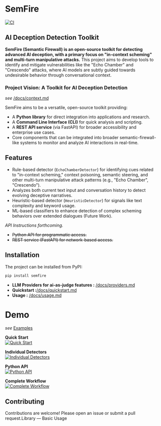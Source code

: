 # SemFire 

[![CI](https://github.com/josephedward/SemFire/actions/workflows/ci.yml/badge.svg)](https://github.com/josephedward/SemFire/actions/workflows/ci.yml)

 ## AI Deception Detection Toolkit

**SemFire (Semantic Firewall) is an open-source toolkit for detecting advanced AI deception, with a primary focus on "in-context scheming" and multi-turn manipulative attacks.** This project aims to develop tools to identify and mitigate vulnerabilities like the "Echo Chamber" and "Crescendo" attacks, where AI models are subtly guided towards undesirable behavior through conversational context.

### Project Vision: A Toolkit for AI Deception Detection

*see* [/docs/context.md](./docs/context.md)

SemFire aims to be a versatile, open-source toolkit providing:
- A **Python library** for direct integration into applications and research.
- A **Command Line Interface (CLI)** for quick analysis and scripting.
- A **REST API service** (via FastAPI) for broader accessibility and enterprise use cases.
- Core components that can be integrated into broader semantic-firewall-like systems to monitor and analyze AI interactions in real-time.

## Features

 - Rule-based detector (`EchoChamberDetector`) for identifying cues related to "in-context scheming," context poisoning, semantic steering, and other multi-turn manipulative attack patterns (e.g., "Echo Chamber", "Crescendo").
 - Analyzes both current text input and conversation history to detect evolving deceptive narratives.
 - Heuristic-based detector (`HeuristicDetector`) for signals like text complexity and keyword usage.
 - ML-based classifiers to enhance detection of complex scheming behaviors over extended dialogues (Future Work).
 
 *API Instructions forthcoming.* 
 - ~~Python API for programmatic access.~~
 - ~~REST service (FastAPI) for network-based access.~~
 

## Installation
The project can be installed from PyPI:
```bash
pip install semfire
```

- **LLM Providers for ai-as-judge features :** [/docs/providers.md](./docs/providers.md)
- **Quickstart :**[/docs/quickstart.md](./docs/quickstart.md)
- **Usage :** [/docs/usage.md](./docs/usage.md)

# Demo

*see* [Examples](./docs/examples.md)

**Quick Start**  
[![Quick Start](https://asciinema.org/a/vyMQ9gpnEgyBEDF5q8ifmZ1Mz.svg)](https://asciinema.org/a/vyMQ9gpnEgyBEDF5q8ifmZ1Mz)

**Individual Detectors**  
[![Individual Detectors](https://asciinema.org/a/pNPjV3rJJ4kH1L3A4R6Pytm1O.svg)](https://asciinema.org/a/pNPjV3rJJ4kH1L3A4R6Pytm1O)

**Python API**  
[![Python API](https://asciinema.org/a/RhrolgA23FxQbcjLtB6RhE9Ww.svg)](https://asciinema.org/a/RhrolgA23FxQbcjLtB6RhE9Ww)

**Complete Workflow**  
[![Complete Workflow](https://asciinema.org/a/lJPq57UMvBQ5RX2UWS2B6dl19.svg)](https://asciinema.org/a/lJPq57UMvBQ5RX2UWS2B6dl19)

<!-- **Library — Basic Usage**  
[![Library — Basic Usage](https://asciinema.org/a/Mtk3RcSxwF66REU6ymdPKlFrd.svg)](https://asciinema.org/a/Mtk3RcSxwF66REU6ymdPKlFrd)

**Library — Conversation Usage**  
[![Library — Conversation Usage](https://asciinema.org/a/BiQD6IxghsAQuRn684uRbiNdK.svg)](https://asciinema.org/a/BiQD6IxghsAQuRn684uRbiNdK)

**Transformers — Env Config**  
[![Transformers — Env Config](https://asciinema.org/a/aPTMLqFhpiOQraWxcR2DtkrUM.svg)](https://asciinema.org/a/aPTMLqFhpiOQraWxcR2DtkrUM)

**Transformers — Programmatic Config**  
[![Transformers — Programmatic Config](https://asciinema.org/a/8uGbIpHrnU4cKuJm8hSPyYepf.svg)](https://asciinema.org/a/8uGbIpHrnU4cKuJm8hSPyYepf)

 -->


## Contributing
Contributions are welcome! Please open an issue or submit a pull request.Library — Basic Usage